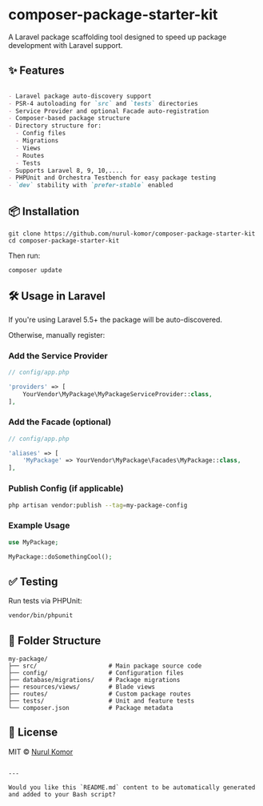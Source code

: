 
# composer-package-starter-kit

A Laravel package scaffolding tool designed to speed up package development with Laravel support.

## ✨ Features
```markdown

- Laravel package auto-discovery support
- PSR-4 autoloading for `src` and `tests` directories
- Service Provider and optional Facade auto-registration
- Composer-based package structure
- Directory structure for:
  - Config files
  - Migrations
  - Views
  - Routes
  - Tests
- Supports Laravel 8, 9, 10,....
- PHPUnit and Orchestra Testbench for easy package testing
- `dev` stability with `prefer-stable` enabled
```
## 📦 Installation

```
git clone https://github.com/nurul-komor/composer-package-starter-kit
cd composer-package-starter-kit
```

Then run:

```bash
composer update
```

## 🛠 Usage in Laravel

If you're using Laravel 5.5+ the package will be auto-discovered.

Otherwise, manually register:

### Add the Service Provider

```php
// config/app.php

'providers' => [
    YourVendor\MyPackage\MyPackageServiceProvider::class,
],
```

### Add the Facade (optional)

```php
// config/app.php

'aliases' => [
    'MyPackage' => YourVendor\MyPackage\Facades\MyPackage::class,
],
```

### Publish Config (if applicable)

```bash
php artisan vendor:publish --tag=my-package-config
```

### Example Usage

```php
use MyPackage;

MyPackage::doSomethingCool();
```

## ✅ Testing

Run tests via PHPUnit:

```bash
vendor/bin/phpunit
```

## 🧱 Folder Structure

```
my-package/
├── src/                    # Main package source code
├── config/                 # Configuration files
├── database/migrations/    # Package migrations
├── resources/views/        # Blade views
├── routes/                 # Custom package routes
├── tests/                  # Unit and feature tests
└── composer.json           # Package metadata
```

## 📄 License

MIT © [Nurul Komor](https://nurulkomor.vercel.app/)
```

---

Would you like this `README.md` content to be automatically generated and added to your Bash script?
